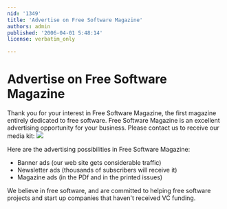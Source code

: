 ```yaml
---
nid: '1349'
title: 'Advertise on Free Software Magazine'
authors: admin
published: '2006-04-01 5:48:14'
license: verbatim_only

---
```

<h1>Advertise  on Free Software Magazine</h1>

<p>Thank you for your interest in Free Software Magazine, the first magazine entirely dedicated to free software. Free Software Magazine is an excellent advertising opportunity for your business. Please contact us to receive our media kit: <img src="/files/site/email_ads.gif"/></p>

<p>Here are the advertising possibilities in Free Software Magazine:</p>

<ul>
<li>Banner ads (our web site gets considerable traffic)</li>
<li>Newsletter ads (thousands of subscribers will receive it)</li>
<li>Magazine ads (in the PDf and in the printed issues)</i>
</ul>

<p>We believe in free software, and are committed to helping free software projects and start up companies that haven't received VC funding.</p>

